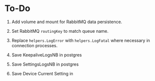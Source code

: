 # To-Do

1. Add volume and mount for RabbitMQ data persistence.
2. Set RabbitMQ `routingKey` to match queue name.
3. Replace `helpers.LogError` with `helpers.LogFatal` where necessary in connection processes.



4. Save KeepaliveLogsNB in postgres
5. Save SettingsLogsNB in postgres 
6. Save Device Current Setting in 



